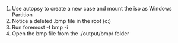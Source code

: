 1. Use autopsy to create a new case and mount the iso as Windows Partition
2. Notice a deleted .bmp file in the root (c:\)
3. Run foremost -t bmp -i <backup file>
4. Open the bmp file from the ./output/bmp/ folder
